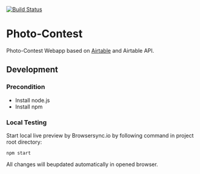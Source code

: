 [![Build Status](https://travis-ci.org/nak-sued-webmasters/photo-contest.svg?branch=master)](https://travis-ci.org/nak-sued-webmasters/photo-contest)

# Photo-Contest

Photo-Contest Webapp based on [Airtable](https://airtable.com) and Airtable API.

## Development

### Precondition

* Install node.js
* Install npm

### Local Testing

Start local live preview by Browsersync.io by following command in project root directory:

` npm start `

All changes will beupdated automatically in opened browser.
